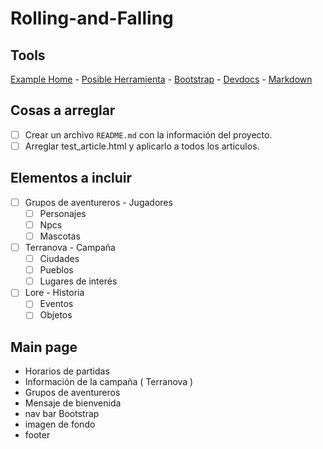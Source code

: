 # Rolling-and-Falling

## Tools

[Example Home](https://criticalrole.fandom.com/wiki/Critical_Role_Wiki) -
[Posible Herramienta](https://www.blackbox.ai/chat/expert-html) -
[Bootstrap](https://getbootstrap.com/docs/4.5/getting-started/introduction/) -
[Devdocs](https://devdocs.io/) -
[Markdown](https://guides.github.com/features/mastering-markdown/)

## Cosas a arreglar

- [ ] Crear un archivo `README.md` con la información del proyecto.
- [ ] Arreglar test_article.html y aplicarlo a todos los articulos.

## Elementos a incluir

- [ ] Grupos de aventureros - Jugadores
  - [ ] Personajes
  - [ ] Npcs
  - [ ] Mascotas
- [ ] Terranova - Campaña
  - [ ] Ciudades
  - [ ] Pueblos
  - [ ] Lugares de interés
- [ ] Lore - Historia
  - [ ] Eventos
  - [ ] Objetos

## Main page

- Horarios de partidas
- Información de la campaña ( Terranova )
- Grupos de aventureros
- Mensaje de bienvenida
- nav bar Bootstrap
- imagen de fondo
- footer
